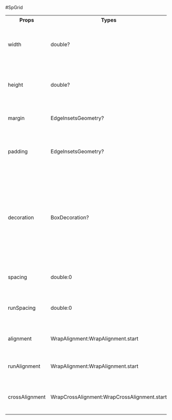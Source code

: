 #SpGrid

<table>
  <tr>
    <th>Props</th>
    <th>Types</th>
    <th>Description</th>
    <th>Default</th>
  <tr>
  <tr>
    <td>width</td>
    <td>double?</td>
    <td>a nullable width that you can use to declare the width of grid container, if null it will following the parent width</td>
    <td>null</td>
  </tr>
  <tr>
    <td>height</td>
    <td>double?</td>
    <td>a nullable height that you can use to declare the height of grid container, if null it will following the content height</td>
    <td>null</td>
  </tr>
  <tr>
    <td>margin</td>
    <td>EdgeInsetsGeometry?</td>
    <td>Empty space to surround the <code>decoration</code> and <code>child</code></td>
    <td>null</td>
  </tr>
  <tr>
    <td>padding</td>
    <td>EdgeInsetsGeometry?</td>
    <td>Empty space to inscribe inside the <code>decoration</code>. The <code>child</code>, if any, is placed inside this padding.</td>
    <td>null</td>
  </tr>
  <tr>
    <td>decoration</td>
    <td>BoxDecoration?</td>
    <td>The decoration to paint behind the [child]. Use the [color] property to specify a simple solid color. The [child] is not clipped to the decoration. To clip a child to the shape of a particular [ShapeDecoration], consider using a [ClipPath] widget.</td>
    <td>null</td>
  </tr>
  <tr>
    <td>spacing</td>
    <td>double:0</td>
    <td>How much space to place between children in a run in the main axis.</td>
    <td>0</td>
  </tr>
  <tr>
    <td>runSpacing</td>
    <td>double:0</td>
    <td>How much space to place between the runs themselves in the cross axis.</td>
    <td>0</td>
  </tr>
  <tr>
    <td>alignment</td>
    <td>WrapAlignment:WrapAlignment.start</td>
    <td>How the children within a run should be placed in the main axis.</td>
    <td>WrapAlignment.start</td>
  </tr>
  <tr>
    <td>runAlignment</td>
    <td>WrapAlignment:WrapAlignment.start</td>
    <td>How the runs themselves should be placed in the cross axis.</td>
    <td>WrapAlignment.start</td>
  </tr>
  <tr>
    <td>crossAlignment</td>
    <td>WrapCrossAlignment:WrapCrossAlignment.start</td>
    <td>How the children within a run should be aligned relative to each other in the cross axis.</td>
    <td>WrapCrossAlignment.start</td>
  </tr>
</table>
